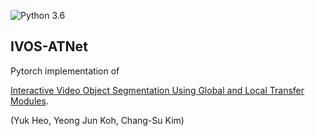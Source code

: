 ![Python 3.6](https://img.shields.io/badge/python-3.6-green.svg)
## IVOS-ATNet

Pytorch implementation of

[Interactive Video Object Segmentation Using Global and Local Transfer Modules](https://arxiv.org/abs/1612.01925).

(Yuk Heo, Yeong Jun Koh, Chang-Su Kim)
